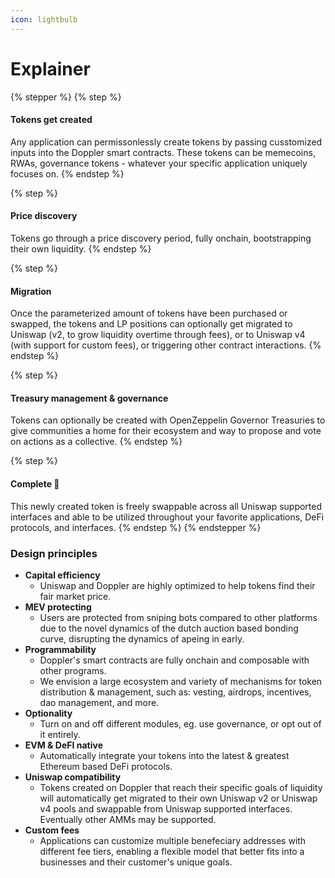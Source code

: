 ```yaml
---
icon: lightbulb
---
```


# Explainer

{% stepper %}
{% step %}
#### Tokens get created

Any application can permissonlessly create tokens by passing cusstomized inputs into the Doppler smart contracts. These tokens can be memecoins, RWAs, governance tokens - whatever your specific application uniquely focuses on.
{% endstep %}

{% step %}
#### Price discovery

Tokens go through a price discovery period, fully onchain, bootstrapping their own liquidity.
{% endstep %}

{% step %}
#### Migration

Once the parameterized amount of tokens have been purchased or swapped, the tokens and LP positions can optionally get migrated to Uniswap (v2, to grow liquidity overtime through fees), or to Uniswap v4 (with support for custom fees), or triggering other contract interactions.
{% endstep %}

{% step %}
#### Treasury management & governance

Tokens can optionally be created with OpenZeppelin Governor Treasuries to give communities a  home for their ecosystem and way to propose and vote on actions as a collective.
{% endstep %}

{% step %}
#### Complete :tada:

This newly created token is freely swappable across all Uniswap supported interfaces and able to be utilized throughout your favorite applications, DeFi protocols, and interfaces.
{% endstep %}
{% endstepper %}

### Design principles

* **Capital efficiency**
  * Uniswap and Doppler are highly optimized to help tokens find their fair market price.
* **MEV protecting**
  * Users are protected from sniping bots compared to other platforms due to the novel dynamics of the dutch auction based bonding curve, disrupting the dynamics of apeing in early.
* **Programmability**
  * Doppler's smart contracts are fully onchain and composable with other programs.
  * We envision a large ecosystem and variety of mechanisms for token distribution & management, such as: vesting, airdrops, incentives, dao management, and more.
* **Optionality**
  * Turn on and off different modules, eg. use governance, or opt out of it entirely.
* **EVM & DeFI native**
  * Automatically integrate your tokens into the latest & greatest Ethereum based DeFi protocols.
* **Uniswap compatibility**
  * Tokens created on Doppler that reach their specific goals of liquidity will automatically get migrated to their own Uniswap v2 or Uniswap v4 pools and swappable from Uniswap supported interfaces. Eventually other AMMs may be supported.
* **Custom fees**
  * Applications can customize multiple benefeciary addresses with different fee tiers, enabling a flexible model that better fits into a businesses and their customer's unique goals.&#x20;
